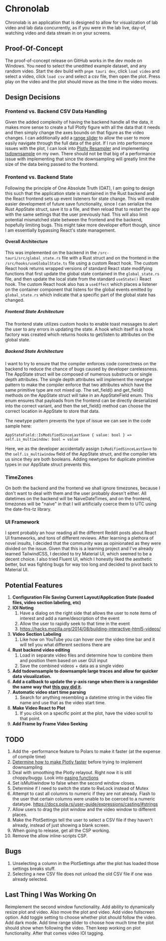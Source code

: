 # Chronolab

Chronolab is an application that is designed to allow for visualization of lab video and lab data concurrently, as if you were in the lab live, day-of, watching video and data stream in on your screens.

## Proof-Of-Concept

The proof-of-concept release on GitHub works in the dev mode on Windows. You need to select the uneditted example dataset, and any random video. Start the dev build with `pnpm tauri dev`, click `load video` and select a video, click `load csv` and select a csv file, then open the plot. Press play on the video and the plot should move as the time in the video moves.

## Design Decisions

### Frontend vs. Backend CSV Data Handling

Given the added complexity of having the backend handle all the data, it makes more sense to create a full Plotly figure with all the data that it needs and then simply change the axes bounds on that figure as the video changes. I can additionally add a [range slider](https://plotly.com/javascript/time-series/#time-series-with-rangeslider) to allow the user to more easily navigate through the full data of the plot. If I run into performance issues with the plot, I can look into [Plotly Resampler](https://github.com/predict-idlab/plotly-resampler) and implementing [tsdownsample](https://github.com/predict-idlab/tsdownsample) on my own. There should not be that big of a performance issue with implementing that since the downsampling will greatly limit the size of the data being passed to the frontend.

### Frontend vs. Backend State

Following the principle of One Absolute Truth (OAT), I am going to design this such that the application state is maintained in the Rust backend and the React frontend sets up event listeners for state change. This will enable easier development of future save functionality, since I can serialize the Rust AppState struct, save it to a file, and then reload that to restart the app with the same settings that the user previously had. This will also limit potential mismatched state between the frontend and the backend, hopefully limiting bugs. This might take more developer effort though, since I am essentially bypassing React's state management.

#### Overall Architecture

This was implemented on the backend in the `/src-tauri/src/global_state.rs` file with a Rust struct and on the frontend in the `/src/hooks/useGlobalState.ts` file using a custom React hook. The custom React hook returns wrapped versions of standard React state modifying functions that first update the global state contained in the `global_state.rs` file, and then update the local state from the standard `useState()` React hook. The custom React hook also has a `useEffect` which places a listener on the container component that listens for the global events emitted by `global_state.rs` which indicate that a specific part of the global state has changed.

##### Frontend State Architecture

The frontend state utilizes custom hooks to enable toast messages to alert the user to any errors in updating the state. A hook which itself is a hook factory was created which returns hooks to get/listen to attributes on the global state.

##### Backend State Architecture

I want to try to ensure that the compiler enforces code correctness on the backend to reduce the chance of bugs caused by developer carelessness. The AppState struct will be composed of numerous substructs or single depth attributes. The single depth attributes will implement the newtype pattern to make the compiler enforce that two attributes which have the same primitive type are not mixed up. The set_field() and get_field() methods on the AppState struct will take in an AppStateField enum. This enum ensures that payloads from the frontend can be directly deserialized into the correct variant, and then the set_field() method can choose the correct location in AppState to store that data.

The newtype pattern prevents the type of issue we can see in the code sample here:

`AppStateField::IsModifiedSinceLastSave { value: bool } => self.is_multiwindow: bool = value`

Here, we as the developer accidentally assign `IsModifiedSinceLastSave` to the `self.is_multiwindow` field of the AppState struct, and the compiler lets us since they are both booleans. Adding newtypes for duplicate primitive types in our AppState struct prevents this.

### TimeZones

On both the backend and the frontend we shall ignore timezones, because I don't want to deal with them and the user probably doesn't either. All datetimes on the backend will be NaiveDateTimes, and on the frontend, timezones will be "naive" in that I will artificially coerce them to UTC using the date-fns-tz library.

### UI Framework

I spent probably an hour reading all the different Reddit posts about React UI frameworks, and tons of different reviews. After learning a plethora of novel insults, I decided that the community was as opinionated as they were divided on the issue. Given that this is a learning project and I've already learned TailwindCSS, I decided to try Material UI, which seemed to be a decent choice. I also tried Fluent UI, which I honestly liked the aesthetic better, but was fighting bugs for way too long and decided to pivot back to Material UI.

## Potential Features

1. **Configuration File Saving Current Layout/Application State (loaded files, video section labeling, etc)**
2. **IOI Noting**
   1. Have a dialog on the right side that allows the user to note items of interest and add a name/description of the event
   2. Allow the user to rapidly seek to that time in the event
   3. <https://hacks.mozilla.org/2014/08/building-interactive-html5-videos/>
3. **Video Section Labeling**
   1. Like how on YouTube you can hover over the video time bar and it will tell you what different sections there are
4. **Rust backend video editing**
   1. Load in separate video files and determine how to combine them and position them based on user GUI input
   2. Save the combined videos + data as a single video
5. **Add tsdownsample to downsample large traces and allow for quicker data visualization.**
6. **Add a callback to update the y-axis range when there is a rangeslider the same way that [this guy did it](https://github.com/plotly/plotly.js/issues/1876#issuecomment-1232030346).**
7. **Automatic video start time parsing**
   1. Search for anything resembling a datetime string in the video file name and use that as the video start time.
8. **Make Video React to Plot**
   1. If you click on a specific point at the plot, have the video scroll to that point.
9. **Add Frame by Frame Video Seeking**

## TODO

1. Add the -performance feature to Polars to make it faster (at the expense of compile time)
2. [Determine how to make Plotly faster](https://www.somesolvedproblems.com/2018/07/how-do-i-make-plotly-faster.html) before trying to implement downsampling
3. Deal with smoothing the Plotly relayout. Right now it is still choppy/buggy. Look into [easing functions](https://plotly.com/python/reference/layout/#layout-transition-easing)
4. Set isMultiwindow to false when the second window closes.
5. Determine if I need to switch the state to RwLock instead of Mutex
6. Attempt to cast all columns to numeric if they are not already. Flash to the user that certain columns were unable to be coerced to a numeric datatype. <https://docs.pola.rs/user-guide/expressions/casting/#strings>
7. Allow users to drag the plot window and the video window to different places.
8. Make the PlotSettings tell the user to select a CSV file if they haven't already, instead of just showing a blank screen.
9. When going to release, get all the CSP working.
10. Remove the allow inline-scripts CSP.

## Bugs

1. Unselecting a column in the PlotSettings after the plot has loaded those settings breaks stuff.
2. Selecting a new CSV file does not unload the old CSV file if one was already selected.

## Last Thing I Was Working On

Reimplement the second window functionality.
Add ability to dynamically resize plot and video. Also move the plot and video.
Add video fullscreen option.
Add toggle setting to choose whether plot should follow the video.
Add dark mode.
Add time range slider to choose how much time the plot should show when following the video.
Then keep working on plot functionality.
After that comes video IOI tagging.
